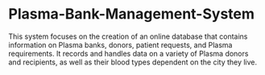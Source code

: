 # Plasma-Bank-Management-System
This system focuses on the creation of an online database that contains information on Plasma banks, donors, patient requests, and Plasma requirements. It records and handles data on a variety of Plasma donors and recipients, as well as their blood types dependent on the city they live. 
